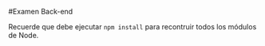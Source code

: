 #Examen Back-end

Recuerde que debe ejecutar ```npm install``` para recontruir todos los módulos de Node.
